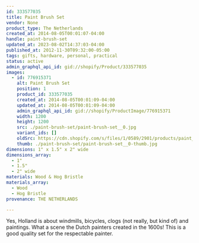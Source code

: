 ```yaml
---
id: 333577035
title: Paint Brush Set
vendor: None
product_type: The Netherlands
created_at: 2014-08-05T00:01:07-04:00
handle: paint-brush-set
updated_at: 2023-08-02T14:37:03-04:00
published_at: 2012-11-30T09:32:00-05:00
tags: gifts, hardware, personal, practical
status: active
admin_graphql_api_id: gid://shopify/Product/333577035
images:
  - id: 776915371
    alt: Paint Brush Set
    position: 1
    product_id: 333577035
    created_at: 2014-08-05T00:01:09-04:00
    updated_at: 2014-08-05T00:01:09-04:00
    admin_graphql_api_id: gid://shopify/ProductImage/776915371
    width: 1200
    height: 1200
    src: ./paint-brush-set/paint-brush-set__0.jpg
    variant_ids: []
    oldSrc: https://cdn.shopify.com/s/files/1/0589/2901/products/paint_brush_set.jpeg?v=1407211269
    thumb: ./paint-brush-set/paint-brush-set__0-thumb.jpg
dimensions: 1" x 1.5" x 2" wide
dimensions_array:
  - 1"
  - 1.5"
  - 2" wide
materials: Wood & Hog Bristle
materials_array:
  - Wood
  - Hog Bristle
provenance: THE NETHERLANDS

---
```


Yes, Holland is about windmills, bicycles, clogs (not really, but kind of) and paintings. What a scene the Dutch painters created in the 1600s! This is a good quality set for the respectable painter.